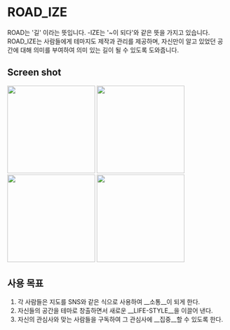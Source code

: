# ROAD_IZE

ROAD는 '길' 이라는 뜻입니다. -IZE는 '~이 되다'와 같은 뜻을 가지고 있습니다.
ROAD_IZE는 사람들에게 테마지도 제작과 관리를 제공하며, 자신만이 알고 있었던 공간에 대해 의미를 부여하여
의미 있는 길이 될 수 있도록 도와줍니다.

## Screen shot
<div>
<img src="https://user-images.githubusercontent.com/68142821/103093295-3de06e80-463d-11eb-99d0-59eb8dd5c217.png" width="200">
<img src="https://user-images.githubusercontent.com/68142821/103093315-4e90e480-463d-11eb-8ac8-4069d229b876.png" width="200">
<img src="https://user-images.githubusercontent.com/68142821/103093331-58b2e300-463d-11eb-9d00-02abefb5c4eb.png" width="200">
<img src="https://user-images.githubusercontent.com/68142821/103093349-6700ff00-463d-11eb-959e-5088a858353e.png" width="200">
</div>

## 사용 목표

1. 각 사람들은 지도를 SNS와 같은 식으로 사용하여 __소통__이 되게 한다.
2. 자신들의 공간을 테마로 창출하면서 새로운 __LIFE-STYLE__을 이끌어 낸다.
3. 자신의 관심사와 맞는 사람들을 구독하여 그 관심사에 __집중__할 수 있도록 한다.